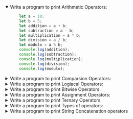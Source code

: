 <details open>
<summary>Write a program to print Arithmetic Operators:</summary>
<p>

```javascript
      let a = 10;
      let b = 5;
      let addition = a + b;
      let subtraction = a - b;
      let multiplication = a * b;
      let division = a / b;
      let modulo = a % b;
      console.log(addition);
      console.log(subtraction);
      console.log(multiplication);
      console.log(division);      
      console.log(modulo);  
```
</p>
</details>

<details>
<summary>Write a program to print Comparsion Operators:</summary>
<p>

   ```javascript
   
    	let x = 10;
    	let y = 5;
    	console.log(x == y);  // false
    	console.log(x != y);  // true
    	console.log(x === y); // false
    	console.log(x !== y); // true
    	console.log(x > y);   // true
    	console.log(x < y);   // false
    	console.log(x >= y);  // true
    	console.log(x <= y);  // false
   ```
</p>
</details>

<details>
<summary>Write a program to print Logiacal Operators: </summary>
<p>
  
```javascript
  import js.util.Scanner;
         
    let isTrue = true;
    let isFalse = false;
    console.log(isTrue && isFalse);
    console.log(isTrue || isFalse); 
    console.log(!isTrue);
```

</p>
</details>

<details>
<summary>Write a program to print Bitwise Operators: </summary>
<p>

```javascript

import js.util.Scanner;
  
   var x=10;
   var y=5;
  
  console.log(x & y); // 0
  console.log(x | y); // 15
  console.log(x ^ y); // 15
  console.log(x << y); // 100
  console.log(x >> y);
```
</p>
</details>

<details>
<summary>Write a program to print Assignment Operators: </summary>
<p>
  
  ```javascript
  
    import js.util.Scanner;
      
      var x=30;
      var y=10;
      
      x += y; // x = x + y
      console.log(x); // 15
      
      x -= y; // x = x - y
      console.log(x); // 10
      
      x *= y; // x = x * y
      console.log(x); // 50
      
      x /= y; // x = x / y
      console.log(x); // 10
      
      x %= y; // x = x % y
      console.log(x); // 0
  ```

</p>
</details>

<details>
<summary>Write a program to print Ternary Operators</summary>
<p>

  ```javascript
    
  import js.util.Scanner;
    
    let age = 18;
    let canVote = age >= 18 ? "Yes" : "No";
    console.log(canVote); // "Yes"
        
  ```
    
</p>
</details>

<details>
<summary>Write a program to print Types of operators: </summary>
<p>

```javascript
    let variable = 42;
    console.log(typeof variable); // "number"
```
</p>
</details>

<details>
<summary>Write a program to print String Concatenation operators</summary>
<p>
  
```javascript
  
import js.util.Scanner;
  
  let greeting = "Hello, ";
  let name = "John";
  let message = greeting + name;
  console.log(message); // "Hello, John"
```
</p>
</details>










